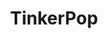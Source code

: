 ---
codehost: https://github.com/https://github.com/apache/tinkerpop
logohandle: apache_tinkerpop
sort: tinkerpop
tags:
- apache
- graph_database
title: TinkerPop
twitter: https://x.com/apachetinkerpop
website: http://tinkerpop.apache.org/
---